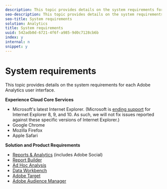 ```yaml
---
description: This topic provides details on the system requirements for each Adobe Analytics user interface.
seo-description: This topic provides details on the system requirements for each Adobe Analytics user interface.
seo-title: System requirements
solution: Analytics
title: System requirements
uuid: 542adb0d-6721-4f6f-a985-9d0c7128cb6b
index: y
internal: n
snippet: y
---
```


# System requirements

This topic provides details on the system requirements for each Adobe Analytics user interface.

**Experience Cloud Core Services**

* Microsoft's latest Internet Explorer. (Microsoft is [ending support](https://www.microsoft.com/en-us/WindowsForBusiness/End-of-IE-support) for Internet Explorer 8, 9, and 10. As such, we will not fix issues reported against these specific versions of Internet Explorer.) 
* Google Chrome 
* Mozilla Firefox 
* Apple Safari

**Solution and Product Requirements**

* [Reports & Analytics](https://marketing.adobe.com/resources/help/en_US/sc/user/?f=requirements) (includes Adobe Social) 
* [Report Builder](https://marketing.adobe.com/resources/help/en_US/arb/?f=system_requirements) 
* [Ad Hoc Analysis](http://marketing.adobe.com/resources/help/en_US/dsc/index.html?f=c_sys_reqs) 
* [Data Workbench](https://marketing.adobe.com/resources/help/en_US/insight/install/?f=c_Data_Workbench_Client_install) 
* [Adobe Target](https://marketing.adobe.com/resources/help/en_US/target/ov/?f=r_supported_browsers) 
* [Adobe Audience Manager](https://marketing.adobe.com/resources/help/en_US/aam/?f=c_supported_browsers)

